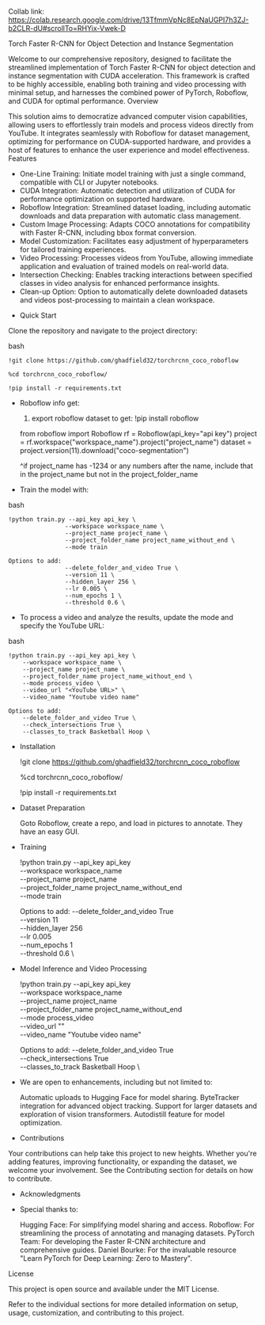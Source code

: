 Collab link: https://colab.research.google.com/drive/13TfmmVpNc8EpNaUGPI7h3ZJ-b2CLR-dU#scrollTo=RHYix-Vwek-D

Torch Faster R-CNN for Object Detection and Instance Segmentation

Welcome to our comprehensive repository, designed to facilitate the streamlined implementation of Torch Faster R-CNN for object detection and instance segmentation with CUDA acceleration. This framework is crafted to be highly accessible, enabling both training and video processing with minimal setup, and harnesses the combined power of PyTorch, Roboflow, and CUDA for optimal performance.
Overview

This solution aims to democratize advanced computer vision capabilities, allowing users to effortlessly train models and process videos directly from YouTube. It integrates seamlessly with Roboflow for dataset management, optimizing for performance on CUDA-supported hardware, and provides a host of features to enhance the user experience and model effectiveness.
Features

*    One-Line Training: Initiate model training with just a single command, compatible with CLI or Jupyter notebooks.
*    CUDA Integration: Automatic detection and utilization of CUDA for performance optimization on supported hardware.
*    Roboflow Integration: Streamlined dataset loading, including automatic downloads and data preparation with automatic class management.
*    Custom Image Processing: Adapts COCO annotations for compatibility with Faster R-CNN, including bbox format conversion.
*    Model Customization: Facilitates easy adjustment of hyperparameters for tailored training experiences.
*    Video Processing: Processes videos from YouTube, allowing immediate application and evaluation of trained models on real-world data.
*    Intersection Checking: Enables tracking interactions between specified classes in video analysis for enhanced performance insights.
*    Clean-up Option: Option to automatically delete downloaded datasets and videos post-processing to maintain a clean workspace.

- Quick Start

Clone the repository and navigate to the project directory:

bash

    !git clone https://github.com/ghadfield32/torchrcnn_coco_roboflow

    %cd torchrcnn_coco_roboflow/

    !pip install -r requirements.txt

- Roboflow info get:
    1) export roboflow dataset to get:
    !pip install roboflow

    from roboflow import Roboflow
    rf = Roboflow(api_key="api key")
    project = rf.workspace("workspace_name").project("project_name")
    dataset = project.version(11).download("coco-segmentation")

    ^if project_name has -1234 or any numbers after the name, include that in the project_name but not in the project_folder_name

- Train the model with:

bash 

    !python train.py --api_key api_key \
                    --workspace workspace_name \
                    --project_name project_name \
                    --project_folder_name project_name_without_end \
                    --mode train 

    Options to add:
                    --delete_folder_and_video True \
                    --version 11 \
                    --hidden_layer 256 \
                    --lr 0.005 \
                    --num_epochs 1 \
                    --threshold 0.6 \

- To process a video and analyze the results, update the mode and specify the YouTube URL:

bash

    !python train.py --api_key api_key \
        --workspace workspace_name \
        --project_name project_name \
        --project_folder_name project_name_without_end \
        --mode process_video \
        --video_url "<YouTube URL>" \
        --video_name "Youtube video name"

    Options to add:
        --delete_folder_and_video True \
        --check_intersections True \
        --classes_to_track Basketball Hoop \

- Installation

    !git clone https://github.com/ghadfield32/torchrcnn_coco_roboflow

    %cd torchrcnn_coco_roboflow/

    !pip install -r requirements.txt

- Dataset Preparation

    Goto Roboflow, create a repo, and load in pictures to annotate. They have an easy GUI. 

- Training

    !python train.py --api_key api_key \
                    --workspace workspace_name \
                    --project_name project_name \
                    --project_folder_name project_name_without_end \
                    --mode train 

    Options to add:
                    --delete_folder_and_video True \
                    --version 11 \
                    --hidden_layer 256 \
                    --lr 0.005 \
                    --num_epochs 1 \
                    --threshold 0.6 \

- Model Inference and Video Processing

    !python train.py --api_key api_key \
        --workspace workspace_name \
        --project_name project_name \
        --project_folder_name project_name_without_end \
        --mode process_video \
        --video_url "<YouTube URL>" \
        --video_name "Youtube video name"

    Options to add:
        --delete_folder_and_video True \
        --check_intersections True \
        --classes_to_track Basketball Hoop \

- We are open to enhancements, including but not limited to:

    Automatic uploads to Hugging Face for model sharing.
    ByteTracker integration for advanced object tracking.
    Support for larger datasets and exploration of vision transformers.
    Autodistill feature for model optimization.

- Contributions

Your contributions can help take this project to new heights. Whether you're adding features, improving functionality, or expanding the dataset, we welcome your involvement. See the Contributing section for details on how to contribute.

- Acknowledgments

- Special thanks to:

    Hugging Face: For simplifying model sharing and access.
    Roboflow: For streamlining the process of annotating and managing datasets.
    PyTorch Team: For developing the Faster R-CNN architecture and comprehensive guides.
    Daniel Bourke: For the invaluable resource "Learn PyTorch for Deep Learning: Zero to Mastery".


License

This project is open source and available under the MIT License.

Refer to the individual sections for more detailed information on setup, usage, customization, and contributing to this project.